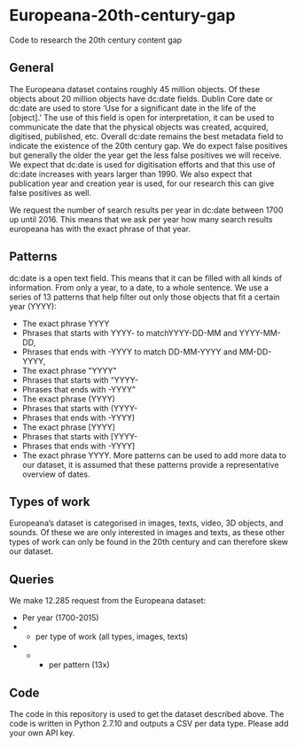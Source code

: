 # Europeana-20th-century-gap
Code to research the 20th century content gap

## General
The Europeana dataset contains roughly 45 million objects. Of these objects about 20 million objects have dc:date fields. Dublin Core date or dc:date are used to store ‘Use for a significant date in the life of the [object].’ The use of this field is open for interpretation, it can be used to communicate the date that the physical objects was created, acquired, digitised, published, etc. Overall dc:date remains the best metadata field to indicate the existence of the 20th century gap. We do expect false positives but generally the older the year get the less false positives we will receive. We expect that dc:date is used for digitisation efforts and that this use of dc:date increases with years larger than 1990. We also expect that publication year and creation year is used, for our research this can give false positives as well.

We request the number of search results per year in dc:date between 1700 up until 2016. This means that we ask per year how many search results europeana has with the exact phrase of that year.
## Patterns
dc:date is a open text field. This means that it can be filled with all kinds of information. From only a year, to a date, to a whole sentence. We use a series of 13 patterns that help filter out only those objects that fit a certain year (YYYY):
* The exact phrase YYYY
* Phrases that starts with YYYY- to matchYYYY-DD-MM and YYYY-MM-DD, 
* Phrases that ends with -YYYY to match DD-MM-YYYY and MM-DD-YYYY, 
* The exact phrase "YYYY"
* Phrases that starts with “YYYY-
* Phrases that ends with -YYYY”
* The exact phrase (YYYY)
* Phrases that starts with (YYYY-
* Phrases that ends with -YYYY)
* The exact phrase  [YYYY]
* Phrases that starts with [YYYY-
* Phrases that ends with -YYYY]
* The exact phrase YYYY.
More patterns can be used to add more data to our dataset, it is assumed that these patterns provide a representative overview of dates.
## Types of work
Europeana’s dataset is categorised in images, texts, video, 3D objects, and sounds. Of these we are only interested in images and texts, as these other types of work can only be found in the 20th century and can therefore skew our dataset.
## Queries
We make 12.285 request from the Europeana dataset:
* Per year (1700-2015)
* * per type of work (all types, images, texts)
* * * per pattern (13x)
## Code
The code in this repository is used to get the dataset described above. The code is written in Python 2.7.10 and outputs a CSV per data type. Please add your own API key.
